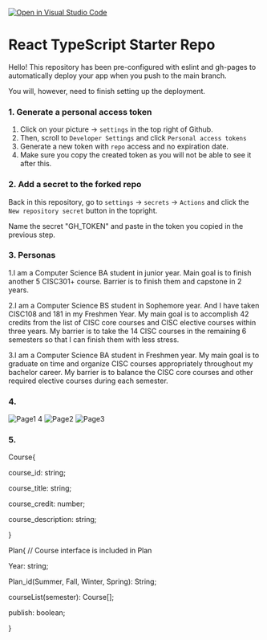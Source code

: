 [![Open in Visual Studio Code](https://classroom.github.com/assets/open-in-vscode-f059dc9a6f8d3a56e377f745f24479a46679e63a5d9fe6f495e02850cd0d8118.svg)](https://classroom.github.com/online_ide?assignment_repo_id=7542535&assignment_repo_type=AssignmentRepo)
# React TypeScript Starter Repo

Hello! This repository has been pre-configured with eslint and gh-pages to automatically deploy your app when you push to the main branch.

You will, however, need to finish setting up the deployment.

### 1. Generate a personal access token

1. Click on your picture -> `settings` in the top right of Github.
2. Then, scroll to `Developer Settings` and click `Personal access tokens`
3. Generate a new token with `repo` access and no expiration date.
4. Make sure you copy the created token as you will not be able to see it after this.

### 2. Add a secret to the forked repo

Back in this repository, go to `settings` -> `secrets` -> `Actions` and click the `New repository secret` button in the topright.

Name the secret "GH_TOKEN" and paste in the token you copied in the previous step.

### 3. Personas

1.I am a Computer Science BA student in junior year. Main goal is to finish another 5 CISC301+ course. Barrier is to finish them and capstone in 2 years.

2.I am a Computer Science BS student in Sophemore year. And I have taken CISC108 and 181 in my Freshmen Year. My main goal is to accomplish 42 credits from the list of CISC core courses and CISC elective courses within three years. My barrier is to take the 14 CISC courses in the remaining 6 semesters so that I can finish them with less stress.

3.I am a Computer Science BA student in Freshmen year. My main goal is to graduate on time and organize CISC courses appropriately throughout my bachelor career. My barrier is to balance the CISC core courses and other required elective courses during each semester.


### 4.
![Page1 4](https://user-images.githubusercontent.com/55119395/161885482-d80ba724-48e2-4e12-b5d7-1db2973523fa.jpg)
![Page2](https://user-images.githubusercontent.com/55119395/163049189-a68640c4-b44a-4831-b560-1fc6e4b5ebda.jpg)
![Page3](https://user-images.githubusercontent.com/55119395/163049284-41345136-2cee-4367-9027-51c102703c56.jpg)

### 5.
Course{

course_id: string;

course_title: string;

course_credit: number;

course_description: string;

}


Plan{ // Course interface is included in Plan

Year: string;

Plan_id(Summer, Fall, Winter, Spring): String;

courseList(semester): Course[];

publish: boolean;

}
